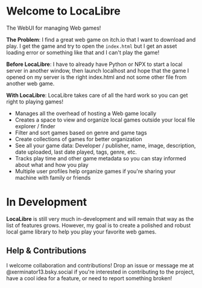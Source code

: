 # Welcome to LocaLibre

The WebUI for managing Web games!

**The Problem**: I find a great web game on itch.io that I want to download and play. I get the game and try to open the `index.html` but I get an asset loading error or something like that and I can't play the game!

**Before LocaLibre**: I have to already have Python or NPX to start a local server in another window, then launch localhost and hope that the game I opened on my server is the right index.html and not some other file from another web game.

**With LocaLibre**: LocaLibre takes care of all the hard work so you can get right to playing games!
- Manages all the overhead of hosting a Web game locally
- Creates a space to view and organize local games outside your local file explorer / finder
- Filter and sort games based on genre and game tags
- Create collections of games for better organization
- See all your game data: Developer / publisher, name, image, description, date uploaded, last date played, tags, genre, etc.
- Tracks play time and other game metadata so you can stay informed about what and how you play
- Multiple user profiles help organize games if you're sharing your machine with family or friends

# In Development

**LocaLibre** is still very much in-development and will remain that way as the list of features grows. However, my goal is to create a polished and robust local game library to help you play your favorite web games.

## Help & Contributions

I welcome collaboration and contributions! Drop an issue or message me at @xerminator13.bsky.social if you're interested in contributing to the project, have a cool idea for a feature, or need to report something broken!
